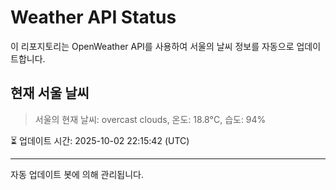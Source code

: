 
# Weather API Status

이 리포지토리는 OpenWeather API를 사용하여 서울의 날씨 정보를 자동으로 업데이트합니다.

## 현재 서울 날씨
> 서울의 현재 날씨: overcast clouds, 온도: 18.8°C, 습도: 94%

⏳ 업데이트 시간: 2025-10-02 22:15:42 (UTC)

---
자동 업데이트 봇에 의해 관리됩니다.

